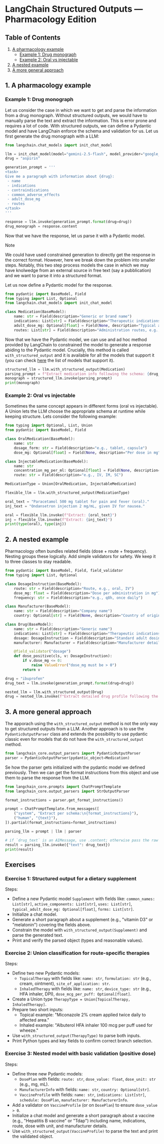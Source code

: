 # LangChain Structured Outputs — Pharmacology Edition

## Table of Contents

1. [A pharmacology example](#1-a-pharmacology-example)
   - [Example 1: Drug monograph](#example-1-drug-monograph)
   - [Example 2: Oral vs injectable](#example-2-oral-vs-injectable)
2. [A nested example](#2-a-nested-example)
3. [A more general approach](#3-a-more-general-approach)

## 1. A pharmacology example

### Example 1: Drug monograph

Let us consider the case in which we want to get and parse the information from a drug monograph. Without structured outputs, we would have to manually parse the text and extract the information. This is error prone and requires a lot of code. With structured outputs, we can define a Pydantic model and have LangChain enforce the schema and validation for us. Let us first generate the drug monograph with a LLM:

```python
from langchain.chat_models import init_chat_model

llm = init_chat_model(model="gemini-2.5-flash", model_provider="google_genai")
drug = "aspirin"

generation_prompt = '''
<task>
Give me a paragraph with information about {drug}:  
 - name
 - indications
 - contraindications
 - common_adverse_effects
 - adult_dose_mg
 - routes
</task>
'''

response = llm.invoke(generation_prompt.format(drug=drug))
drug_monograph = response.content
```

Now that we have the response, let us parse it with a Pydantic model.

> [!NOTE]
> We could have used constrained generation to directly get the response in the correct format. However, here we break down the problem into smaller steps.
> Notably, this two step process models the case in which we may have knolwedge from an external source in free text (say a pubblication) and we want to parse it into a structured format.

Let us now define a Pydantic model for the response.


```python
from pydantic import BaseModel, Field
from typing import List, Optional
from langchain.chat_models import init_chat_model

class Medication(BaseModel):
    name: str = Field(description="Generic or brand name")
    indications: List[str] = Field(description="Therapeutic indications")
    adult_dose_mg: Optional[float] = Field(None, description="Typical adult dose in mg if applicable")
    routes: List[str] = Field(description="Administration routes, e.g., oral, IV")
```

Now that we have the Pydantic model, we can use and ad hoc method provided by LangChain to constrained the model to generate a response abiding to the Pydantic model. Crucially, this method is called `with_structured_output` and it is available for all the models that support it (you can check [here](https://python.langchain.com/docs/integrations/chat/) the list of models that support it).

```python
structured_llm = llm.with_structured_output(Medication)
parsing_prompt = f"Extract medication info following the schema: {drug_monograph}"
monograph = structured_llm.invoke(parsing_prompt)
print(monograph)
```

### Example 2: Oral vs injectable

Sometimes the same concept appears in different forms (oral vs injectable). A Union lets the LLM choose the appropriate schema at runtime while keeping structure. Lets consider the following example:

```python
from typing import Optional, List, Union
from pydantic import BaseModel, Field

class OralMedication(BaseModel):
    name: str
    dosage_form: str = Field(description="e.g., tablet, capsule")
    dose_mg: Optional[float] = Field(None, description="Per dose in mg")

class InjectableMedication(BaseModel):
    name: str
    concentration_mg_per_ml: Optional[float] = Field(None, description="Strength in mg/mL")
    route: str = Field(description="e.g., IV, IM, SC")

MedicationType = Union[OralMedication, InjectableMedication]

flexible_llm = llm.with_structured_output(MedicationType)

oral_text = "Paracetamol 500 mg tablet for pain and fever (oral)."
inj_text = "Ondansetron injection 2 mg/mL, given IV for nausea."

oral = flexible_llm.invoke(f"Extract: {oral_text}")
inj = flexible_llm.invoke(f"Extract: {inj_text}")
print(type(oral), type(inj))
```


## 2. A nested example

Pharmacology often bundles related fields (dose + route + frequency). Nesting groups these logically. Add simple validators for safety. We keep it to three classes to stay readable.

```python
from pydantic import BaseModel, Field, field_validator
from typing import List, Optional

class DosageInstruction(BaseModel):
    route: str = Field(description="Route, e.g., oral, IV")
    dose_mg: float = Field(description="Dose per administration in mg")
    frequency: str = Field(description="e.g., q8h, once daily")

class Manufacturer(BaseModel):
    name: str = Field(description="Company name")
    country: Optional[str] = Field(None, description="Country of origin")

class Drug(BaseModel):
    name: str = Field(description="Generic name")
    indications: List[str] = Field(description="Therapeutic indications")
    dosage: DosageInstruction = Field(description="Standard adult dosing")
    manufacturer: Manufacturer = Field(description="Manufacturer details")

    @field_validator("dosage")
    def dose_positive(cls, v: DosageInstruction):
        if v.dose_mg <= 0:
            raise ValueError("dose_mg must be > 0")
        return v

drug = "ibuprofen"
drug_text = llm.invoke(generation_prompt.format(drug=drug))

nested_llm = llm.with_structured_output(Drug)
drug = nested_llm.invoke(f"Extract detailed drug profile following the schema: {drug_text}")
```


## 3. A more general approach

The apporach using the `with_structured_output` method is not the only way to get structured outputs from a LLM. Another approach is to use the `PydanticOutputParser` class and extends the possibility to use pydantic classic even for models that do not have the `with_structured_output` method.

```python
from langchain_core.output_parsers import PydanticOutputParser
parser = PydanticOutputParser(pydantic_object=Medication)
```

Se how the parser gets initialized with the pydantic model we defined previously. Then we can get the format instructions from this object and use them to parse the response from the LLM.

```python
from langchain_core.prompts import ChatPromptTemplate
from langchain_core.output_parsers import StrOutputParser

format_instructions = parser.get_format_instructions()

prompt = ChatPromptTemplate.from_messages([
    ("system", "Extract per schema:\n{format_instructions}"),
    ("human", "{text}"),
]).partial(format_instructions=format_instructions)

parsing_llm = prompt | llm | parser

# if `drug_text` is an AIMessage, use .content; otherwise pass the raw string
result = parsing_llm.invoke({"text": drug_text})
print(result)
```

## Exercises

### Exercise 1: Structured output for a dietary supplement
Steps:
- Define a new Pydantic model `Supplement` with fields like: `common_names: List[str]`, `active_components: List[str]`, `uses: List[str]`, `typical_adult_dose_mg: Optional[float]`, `forms: List[str]`.
- Initialize a chat model.
- Generate a short paragraph about a supplement (e.g., "vitamin D3" or "melatonin") covering the fields above.
- Constrain the model with `with_structured_output(Supplement)` and parse the generated text.
- Print and verify the parsed object (types and reasonable values).

### Exercise 2: Union classification for route-specific therapies
Steps:
- Define two new Pydantic models:
  - `TopicalTherapy` with fields like: `name: str`, `formulation: str` (e.g., cream, ointment), `site_of_application: str`.
  - `InhaledTherapy` with fields like: `name: str`, `device_type: str` (e.g., HFA inhaler, DPI), `dose_mcg_per_puff: Optional[float]`.
- Create a Union type `TherapyType = Union[TopicalTherapy, InhaledTherapy]`.
- Prepare two short inputs:
  - Topical example: "Miconazole 2% cream applied twice daily to affected area."
  - Inhaled example: "Albuterol HFA inhaler 100 mcg per puff used for wheeze."
- Use `with_structured_output(TherapyType)` to parse both inputs.
- Print Python types and key fields to confirm correct branch selection.

### Exercise 3: Nested model with basic validation (positive dose)
Steps:
- Define three new Pydantic models:
  - `DosePlan` with fields: `route: str`, `dose_value: float`, `dose_unit: str` (e.g., mg, mL).
  - `ManufacturerInfo` with fields: `name: str`, `country: Optional[str]`.
  - `VaccineProfile` with fields: `name: str`, `indications: List[str]`, `schedule: DosePlan`, `manufacturer: ManufacturerInfo`.
- Add a validator on `VaccineProfile` (or on `DosePlan`) to ensure `dose_value > 0`.
- Initialize a chat model and generate a short paragraph about a vaccine (e.g., "Hepatitis B vaccine" or "Tdap") including name, indications, route, dose with unit, and manufacturer details.
- Use `with_structured_output(VaccineProfile)` to parse the text and print the validated object.